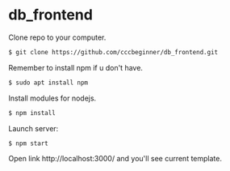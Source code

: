 # db_frontend
Clone repo to your computer.
```sh
$ git clone https://github.com/cccbeginner/db_frontend.git
```
Remember to install npm if u don't have.
```sh
$ sudo apt install npm
```
Install modules for nodejs.
```sh
$ npm install
```
Launch server:
```sh
$ npm start
```
Open link http://localhost:3000/ and you'll see current template.
